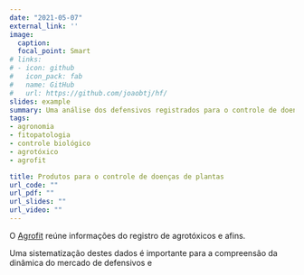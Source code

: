 ```yaml
---
date: "2021-05-07"
external_link: ''
image:
  caption: 
  focal_point: Smart
# links:
# - icon: github
#   icon_pack: fab
#   name: GitHub
#   url: https://github.com/joaobtj/hf/
slides: example
summary: Uma análise dos defensivos registrados para o controle de doenças de plantas no mercado brasileiro.
tags:
- agronomia
- fitopatologia
- controle biológico
- agrotóxico
- agrofit

title: Produtos para o controle de doenças de plantas
url_code: ""
url_pdf: ""
url_slides: ""
url_video: ""
---
```


O [Agrofit](http://agrofit.agricultura.gov.br/agrofit_cons/principal_agrofit_cons) reúne informações do registro de agrotóxicos e afins.

Uma sistematização destes dados é importante para a compreensão da dinâmica do mercado de defensivos e 
